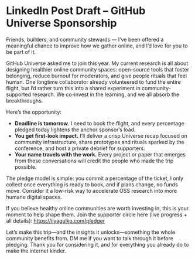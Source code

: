 # LinkedIn Post Draft – GitHub Universe Sponsorship

Friends, builders, and community stewards — I’ve been offered a meaningful chance to improve how we gather online, and I’d love for you to be part of it.

GitHub Universe asked me to join this year. My current research is all about designing healthier online community spaces: open-source tools that foster belonging, reduce burnout for moderators, and give people rituals that feel human. One longtime collaborator already volunteered to fund the entire flight, but I’d rather turn this into a shared experiment in community-supported research. We co-invest in the learning, and we all absorb the breakthroughs.

Here’s the opportunity:
- **Deadline is tomorrow**. I need to book the flight, and every percentage pledged today lightens the anchor sponsor’s load.
- **You get first-look impact.** I’ll deliver a crisp Universe recap focused on community infrastructure, share prototypes and rituals sparked by the conference, and host a private debrief for supporters.
- **Your name travels with the work.** Every project or paper that emerges from these conversations will credit the people who made the trip possible.

The pledge model is simple: you commit a percentage of the ticket, I only collect once everything is ready to book, and if plans change, no funds move. Consider it a low-risk way to accelerate OSS research into more humane digital spaces.

If you believe healthy online communities are worth investing in, this is your moment to help shape them. Join the supporter circle here (live progress + all details): https://ilyagulko.com/pledger

Let’s make this trip—and the insights it unlocks—something the whole community benefits from. DM me if you want to talk through it before pledging. Thank you for considering it, and for everything you already do to make the internet kinder.
